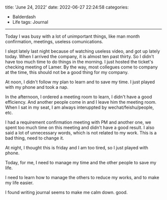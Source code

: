 title: 'June 24, 2022'
date: 2022-06-27 22:24:58
categories:
- Balderdash
- Life
tags: Journal
---
Today I was busy with a lot of unimportant things, like man month confirmation, meetings, useless comunications.

I slept lately last night because of watching useless video, and got up lately today. When I arrived the company, it is almost ten past thirty. So I didn't have too much time to do things in the morning. I just hosted the ticket's checking meeting of Lamer. By the way, most collegues come to company at the time, this should not be a good thing for my company. 

At noon, I didn't follow my plan to learn and to save my time. I just played with my phone and took a nap. 

In the afternoon, I ordered a meeting room to learn, I didn't have a good efficiency. And another people come in and I leave him the meeting room.
When I sat in my seat, I am always interuppted by wechat/feishu/people, etc.

I had a requirement confirmation meeting with PM and another one, we spent too much time on this meeting and didn't have a good result. I also said a lot of unnecessary words, which is not related to my work. This is a bad thing, need to change it.

At night, I thought this is friday and I am too tired, so I just played with phone.

Today, for me, I need to manage my time and the other people to save my life.

I need to learn how to manage the others to reduce my works, and to make my life easier.

I found writing journal seems to make me calm down. good.